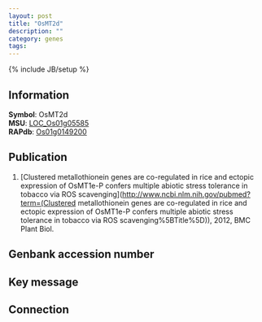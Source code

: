 ```yaml
---
layout: post
title: "OsMT2d"
description: ""
category: genes
tags: 
---
```

{% include JB/setup %}

## Information
__Symbol__: OsMT2d  
__MSU__: [LOC_Os01g05585](http://rice.plantbiology.msu.edu/cgi-bin/ORF_infopage.cgi?orf=LOC_Os01g05585)  
__RAPdb__: [Os01g0149200](http://rapdb.dna.affrc.go.jp/viewer/gbrowse_details/irgsp1?name=Os01g0149200)  

## Publication
1. [Clustered metallothionein genes are co-regulated in rice and ectopic expression of OsMT1e-P confers multiple abiotic stress tolerance in tobacco via ROS scavenging](http://www.ncbi.nlm.nih.gov/pubmed?term=(Clustered metallothionein genes are co-regulated in rice and ectopic expression of OsMT1e-P confers multiple abiotic stress tolerance in tobacco via ROS scavenging%5BTitle%5D)), 2012, BMC Plant Biol.

## Genbank accession number

## Key message

## Connection


